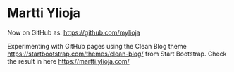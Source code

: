 # Martti Ylioja

Now on GitHub as: https://github.com/mylioja

Experimenting with GitHub pages using the Clean Blog theme https://startbootstrap.com/themes/clean-blog/ from Start Bootstrap.
Check the result in here https://martti.ylioja.com/
